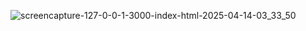 ![screencapture-127-0-0-1-3000-index-html-2025-04-14-03_33_50](https://github.com/user-attachments/assets/a8e0a2bf-f6d5-4b31-b5c0-797b932537fa)
